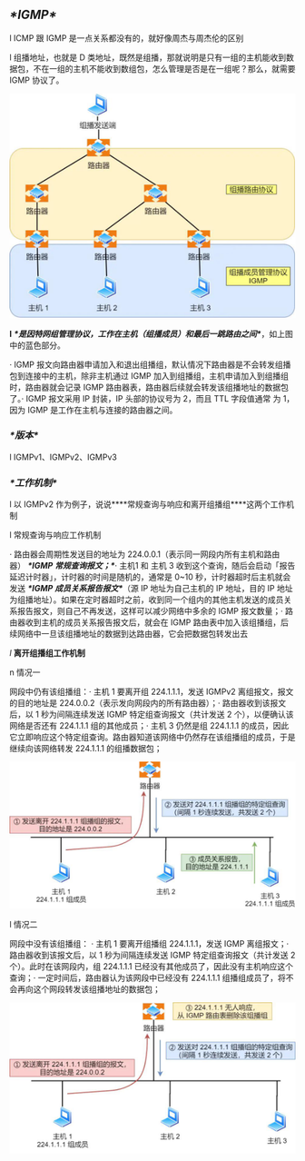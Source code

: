 ## ***\*IGMP\****

l ICMP 跟 IGMP 是一点关系都没有的，就好像周杰与周杰伦的区别

l 组播地址，也就是 D 类地址，既然是组播，那就说明是只有一组的主机能收到数据包，不在一组的主机不能收到数组包，怎么管理是否是在一组呢？那么，就需要 IGMP 协议了。

 

![img](wps1.png) 

 

**l** ***\*是因特网组管理协议，工作在主机（组播成员）和最后一跳路由之间\****，如上图中的蓝色部分。

· IGMP 报文向路由器申请加入和退出组播组，默认情况下路由器是不会转发组播包到连接中的主机，除非主机通过 IGMP 加入到组播组，主机申请加入到组播组时，路由器就会记录 IGMP 路由器表，路由器后续就会转发该组播地址的数据包了。· IGMP 报文采用 IP 封装，IP 头部的协议号为 2，而且 TTL 字段值通常 为 1，因为 IGMP 是工作在主机与连接的路由器之间。

 

### ***\*版本\****

l IGMPv1、IGMPv2、IGMPv3

### ***\*工作机制\****

l 以 IGMPv2 作为例子，说说***\*常规查询与响应和离开组播组\****这两个工作机制

l 常规查询与响应工作机制

· 路由器会周期性发送目的地址为 224.0.0.1（表示同一网段内所有主机和路由器） ***\*IGMP 常规查询报文；\****· 主机1 和 主机 3 收到这个查询，随后会启动「报告延迟计时器」，计时器的时间是随机的，通常是 0~10 秒，计时器超时后主机就会发送 ***\*IGMP 成员关系报告报文\****（源 IP 地址为自己主机的 IP 地址，目的 IP 地址为组播地址）。如果在定时器超时之前，收到同一个组内的其他主机发送的成员关系报告报文，则自己不再发送，这样可以减少网络中多余的 IGMP 报文数量；· 路由器收到主机的成员关系报告报文后，就会在 IGMP 路由表中加入该组播组，后续网络中一旦该组播地址的数据到达路由器，它会把数据包转发出去

*l* **离开组播组工作机制**

n 情况一

网段中仍有该组播组：· 主机 1 要离开组 224.1.1.1，发送 IGMPv2 离组报文，报文的目的地址是 224.0.0.2（表示发向网段内的所有路由器）；· 路由器收到该报文后，以 1 秒为间隔连续发送 IGMP 特定组查询报文（共计发送 2 个），以便确认该网络是否还有 224.1.1.1 组的其他成员；· 主机 3 仍然是组 224.1.1.1 的成员，因此它立即响应这个特定组查询。路由器知道该网络中仍然存在该组播组的成员，于是继续向该网络转发 224.1.1.1 的组播数据包；

![img](wps2.png) 

 

l 情况二

网段中没有该组播组： · 主机 1 要离开组播组 224.1.1.1，发送 IGMP 离组报文；· 路由器收到该报文后，以 1 秒为间隔连续发送 IGMP 特定组查询报文（共计发送 2 个）。此时在该网段内，组 224.1.1.1 已经没有其他成员了，因此没有主机响应这个查询；· 一定时间后，路由器认为该网段中已经没有 224.1.1.1 组播组成员了，将不会再向这个网段转发该组播地址的数据包；

 

 

![img](wps3.png) 

 

 